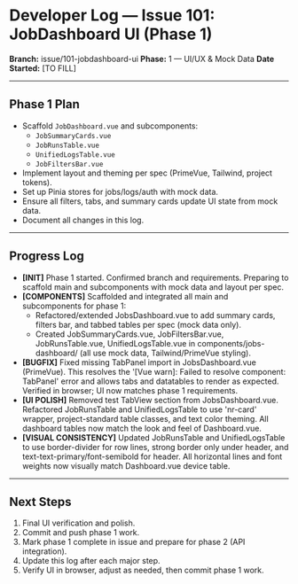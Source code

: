 # Developer Log — Issue 101: JobDashboard UI (Phase 1)

**Branch:** issue/101-jobdashboard-ui
**Phase:** 1 — UI/UX & Mock Data
**Date Started:** [TO FILL]

---

## Phase 1 Plan
- Scaffold `JobDashboard.vue` and subcomponents:
  - `JobSummaryCards.vue`
  - `JobRunsTable.vue`
  - `UnifiedLogsTable.vue`
  - `JobFiltersBar.vue`
- Implement layout and theming per spec (PrimeVue, Tailwind, project tokens).
- Set up Pinia stores for jobs/logs/auth with mock data.
- Ensure all filters, tabs, and summary cards update UI state from mock data.
- Document all changes in this log.

---

## Progress Log

- **[INIT]** Phase 1 started. Confirmed branch and requirements. Preparing to scaffold main and subcomponents with mock data and layout per spec.
- **[COMPONENTS]** Scaffolded and integrated all main and subcomponents for phase 1:
  - Refactored/extended JobsDashboard.vue to add summary cards, filters bar, and tabbed tables per spec (mock data only).
  - Created JobSummaryCards.vue, JobFiltersBar.vue, JobRunsTable.vue, UnifiedLogsTable.vue in components/jobs-dashboard/ (all use mock data, Tailwind/PrimeVue styling).
- **[BUGFIX]** Fixed missing TabPanel import in JobsDashboard.vue (PrimeVue). This resolves the '[Vue warn]: Failed to resolve component: TabPanel' error and allows tabs and datatables to render as expected. Verified in browser; UI now matches phase 1 requirements.
- **[UI POLISH]** Removed test TabView section from JobsDashboard.vue. Refactored JobRunsTable and UnifiedLogsTable to use 'nr-card' wrapper, project-standard table classes, and text color theming. All dashboard tables now match the look and feel of Dashboard.vue.
- **[VISUAL CONSISTENCY]** Updated JobRunsTable and UnifiedLogsTable to use border-divider for row lines, strong border only under header, and text-text-primary/font-semibold for header. All horizontal lines and font weights now visually match Dashboard.vue device table.

---

## Next Steps
1. Final UI verification and polish.
2. Commit and push phase 1 work.
3. Mark phase 1 complete in issue and prepare for phase 2 (API integration).
5. Update this log after each major step.
6. Verify UI in browser, adjust as needed, then commit phase 1 work. 